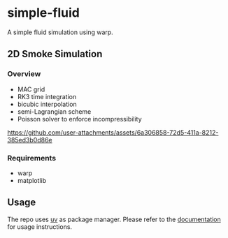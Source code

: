 # simple-fluid

A simple fluid simulation using warp.

## 2D Smoke Simulation

### Overview

- MAC grid
- RK3 time integration
- bicubic interpolation
- semi-Lagrangian scheme
- Poisson solver to enforce incompressibility

https://github.com/user-attachments/assets/6a306858-72d5-411a-8212-385ed3b0d86e

### Requirements

- warp
- matplotlib

## Usage

The repo uses [uv](https://github.com/astral-sh/uv) as package manager. Please refer to the [documentation](https://github.com/astral-sh/uv) for usage instructions.
